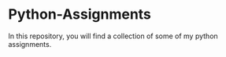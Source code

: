 # Python-Assignments
In this repository, you will find a collection of some of my python assignments.
